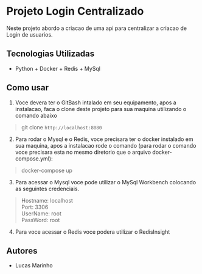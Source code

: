 # Projeto Login Centralizado

Neste projeto abordo a criacao de uma api para centralizar a criacao de Login de usuarios.

## Tecnologias Utilizadas

- Python + Docker + Redis + MySql

## Como usar

1.  Voce devera ter o GitBash intalado em seu equipamento, apos a instalacao, faca o clone deste projeto para sua maquina utilizando o comando abaixo

> git  clone `http://localhost:8080`

2. Para rodar o Mysql e o Redis, voce precisara ter o docker instalado em sua maquina, apos a instalacao rode o comando (para rodar o comando voce precisara esta no mesmo diretorio que o arquivo docker-compose.yml):

> docker-compose up

3. Para acessar o Mysql voce pode utilizar o MySql Workbench colocando as seguintes credenciais.

> Hostname: localhost \
> Port: 3306 \
> UserName: root \
> PassWord: root

4. Para voce acessar o Redis voce podera utilizar o RedisInsight

## Autores

- Lucas Marinho




